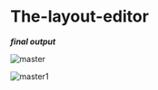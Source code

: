 # The-layout-editor
***final output***

![master](https://user-images.githubusercontent.com/47654208/111644932-6507a000-8828-11eb-9f46-9a8db5b6b106.gif)

![master1](https://user-images.githubusercontent.com/47654208/111644940-6769fa00-8828-11eb-851a-16aa79ab8ce1.gif)
